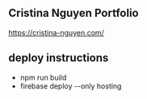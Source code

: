 ## Cristina Nguyen Portfolio

https://cristina-nguyen.com/

deploy instructions
---

* npm run build
* firebase deploy --only hosting